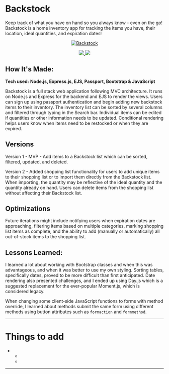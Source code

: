 # Backstock

Keep track of what you have on hand so you always know - even on the go! </br>
Backstock is a home inventory app for tracking the items you have, their location, ideal quantities, and expiration dates! 

<p align="center">
  <a href="http://backstock.app/" target="_blank">
    <img src="https://user-images.githubusercontent.com/52755177/192899177-55b7c039-5714-479c-94f5-b63f2f60234c.gif" alt="Backstock"/>
  </a>
</p>

<p align="center">
  <a href="https://github.com/katiehom/backstock5.2" target="_blank">
    <img src="https://img.shields.io/static/v1?label=|&message=REPO&color=1f1591&style=plastic&logo=github&logo-color=white"/>
  </a>  
  <a href="http://backstock.app/" target="_blank">
    <img src="https://img.shields.io/static/v1?label=|&message=WEBSITE&color=c90c64&style=plastic&logo=netlify&logo-color=white"/>
  </a>
</p>


## How It's Made:

**Tech used:** <strong>Node.js, Express.js, EJS, Passport, Bootstrap & JavaScript</strong>

Backstock is a full stack web application following MVC architecture. It runs on Node.js and Express for the backend and EJS to render the views. Users can sign up using passport authentication and begin adding new backstock items to their inventory. The inventory list can be sorted by several columns and filtered through typing in the Search bar. Individual items can be edited if quantities or other information needs to be updated. Conditional rendering helps users know when items need to be restocked or when they are expired.

## Versions
Version 1 - MVP - Add items to a Backstock list which can be sorted, filtered, updated, and deleted.

Version 2 - Added shopping list functionality for users to add unique items to their shopping list or to import them directly from the Backstock list. When importing, the quantity may be reflective of the ideal quantity and the quantity already on hand. Users can delete items from the shopping list without affecting their Backstock list.

## Optimizations
Future iterations might include notifying users when expiration dates are approaching, filtering items based on multiple categories, marking shopping list items as complete, and the ability to add (manually or automatically) all out-of-stock items to the shopping list.

## Lessons Learned:

I learned a lot about working with Bootstrap classes and when this was advantageous, and when it was better to use my own styling. Sorting tables, specifically dates, proved to be more difficult than first anticipated. Date rendering also presented challenges, and I ended up using Day.js which is a suggested replacement for the ever-popular Moment.js, which is considered legacy.

When changing some client-side JavaScript functions to forms with method override, I learned about methods submit the same form using different methods using button attributes such as `formaction` and `formmethod`. 

---

# Things to add

- 
  - 
  - 
 ---
 



